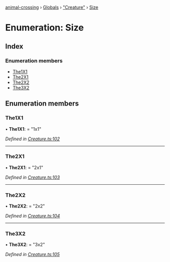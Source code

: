 [animal-crossing](../README.md) › [Globals](../globals.md) › ["Creature"](../modules/_creature_.md) › [Size](_creature_.size.md)

# Enumeration: Size

## Index

### Enumeration members

* [The1X1](_creature_.size.md#the1x1)
* [The2X1](_creature_.size.md#the2x1)
* [The2X2](_creature_.size.md#the2x2)
* [The3X2](_creature_.size.md#the3x2)

## Enumeration members

###  The1X1

• **The1X1**: = "1x1"

*Defined in [Creature.ts:102](https://github.com/Norviah/animal-crossing/blob/e8c2f7d/module/types/Creature.ts#L102)*

___

###  The2X1

• **The2X1**: = "2x1"

*Defined in [Creature.ts:103](https://github.com/Norviah/animal-crossing/blob/e8c2f7d/module/types/Creature.ts#L103)*

___

###  The2X2

• **The2X2**: = "2x2"

*Defined in [Creature.ts:104](https://github.com/Norviah/animal-crossing/blob/e8c2f7d/module/types/Creature.ts#L104)*

___

###  The3X2

• **The3X2**: = "3x2"

*Defined in [Creature.ts:105](https://github.com/Norviah/animal-crossing/blob/e8c2f7d/module/types/Creature.ts#L105)*
